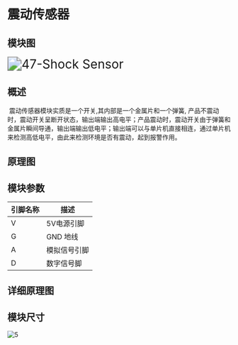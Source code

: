 # 震动传感器

## 模块图

<img src="I:\GIT_kallen\传感器\震动传感器\图片\47-Shock Sensor.svg" alt="47-Shock Sensor" style="zoom:200%;" />

## 概述

​        震动传感器模块实质是一个开关,其内部是一个金属片和一个弹簧, 产品不震动时，震动开关呈断开状态，输出端输出高电平；产品震动时，震动开关由于弹簧和金属片瞬间导通，输出端输出低电平；输出端可以与单片机直接相连，通过单片机来检测高低电平，由此来检测环境是否有震动，起到报警作用。



## 原理图



## 模块参数

| 引脚名称 | 描述         |
| -------- | ------------ |
| V        | 5V电源引脚   |
| G        | GND 地线     |
| A        | 模拟信号引脚 |
| D        | 数字信号脚   |



## 详细原理图





## 模块尺寸

![5](I:\GIT_kallen\传感器\震动传感器\图片\5.png)